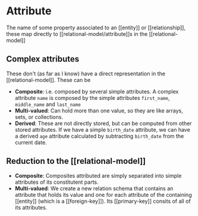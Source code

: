 # Attribute
The name of some property associated to an [[entity]] or [[relationship]], these map directly to [[relational-model/attribute]]s in the [[relational-model]]

## Complex attributes
These don't (as far as I know) have a direct representation in the [[relational-model]]. These can be

* **Composite**: i.e. composed by several simple attributes. A complex attribute `name` is composed by the simple attributes `first_name`, `middle_name` and `last_name`
* **Multi-valued**: Can hold more than one value, so they are like arrays, sets, or collections.
* **Derived**: These are not directly stored, but can be computed from other stored attributes. If we have a simple `birth_date` attribute, we can have a derived `age` attribute calculated by subtracting `birth_date` from the current date.

## Reduction to the [[relational-model]]
* **Composite**: Composites attributed are simply separated into simple attributes of its constitutent parts.
* **Multi-valued**: We create a new relation schema that contains an attribute that holds its value and one for each attribute of the containing [[entity]] (which is a [[foreign-key]]). Its [[primary-key]] consits of all of its attributes.
